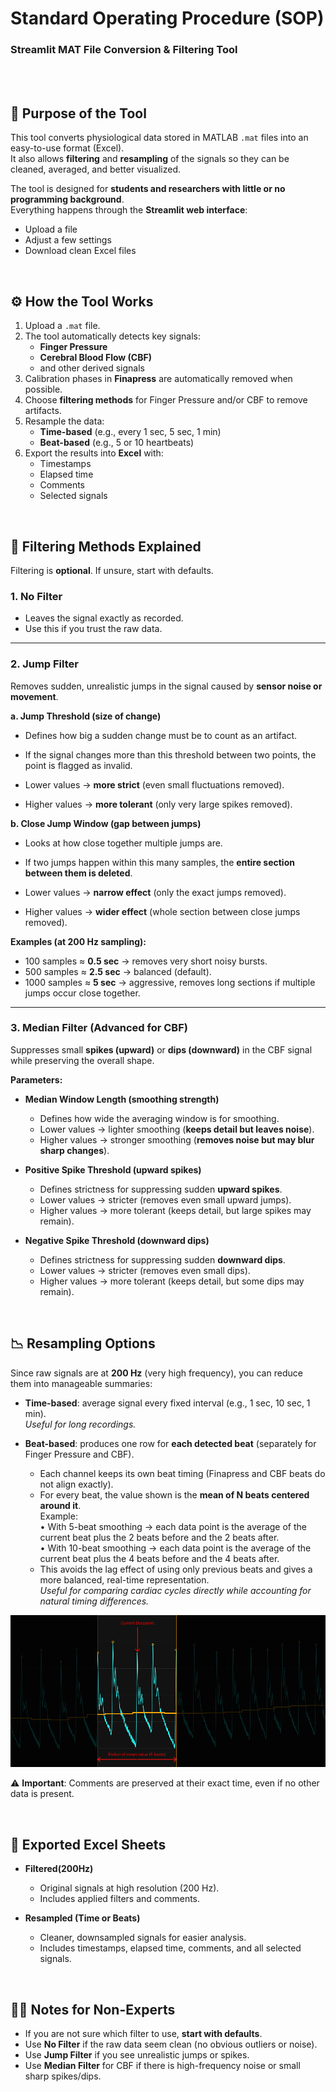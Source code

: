 # Standard Operating Procedure (SOP)  
### Streamlit MAT File Conversion & Filtering Tool

&nbsp;  
&nbsp;  

## 📌 Purpose of the Tool
This tool converts physiological data stored in MATLAB `.mat` files into an easy-to-use format (Excel).  
It also allows **filtering** and **resampling** of the signals so they can be cleaned, averaged, and better visualized.  

The tool is designed for **students and researchers with little or no programming background**.  
Everything happens through the **Streamlit web interface**:  
- Upload a file  
- Adjust a few settings  
- Download clean Excel files  

&nbsp;  


## ⚙️ How the Tool Works
1. Upload a `.mat` file.  
2. The tool automatically detects key signals:  
   - **Finger Pressure**  
   - **Cerebral Blood Flow (CBF)**  
   - and other derived signals  
3. Calibration phases in **Finapress** are automatically removed when possible.  
4. Choose **filtering methods** for Finger Pressure and/or CBF to remove artifacts.  
5. Resample the data:  
   - **Time-based** (e.g., every 1 sec, 5 sec, 1 min)  
   - **Beat-based** (e.g., 5 or 10 heartbeats)  
6. Export the results into **Excel** with:  
   - Timestamps  
   - Elapsed time  
   - Comments  
   - Selected signals  

&nbsp;  

## 🔎 Filtering Methods Explained
Filtering is **optional**. If unsure, start with defaults.

### 1. No Filter
- Leaves the signal exactly as recorded.  
- Use this if you trust the raw data.

---

### 2. Jump Filter  
Removes sudden, unrealistic jumps in the signal caused by **sensor noise or movement**.  

**a. Jump Threshold (size of change)**  
- Defines how big a sudden change must be to count as an artifact.  
- If the signal changes more than this threshold between two points, the point is flagged as invalid.  

- Lower values → **more strict** (even small fluctuations removed).  
- Higher values → **more tolerant** (only very large spikes removed).  

**b. Close Jump Window (gap between jumps)**  
- Looks at how close together multiple jumps are.  
- If two jumps happen within this many samples, the **entire section between them is deleted**.  

- Lower values → **narrow effect** (only the exact jumps removed).  
- Higher values → **wider effect** (whole section between close jumps removed).  

**Examples (at 200 Hz sampling):**  
- 100 samples ≈ **0.5 sec** → removes very short noisy bursts.  
- 500 samples ≈ **2.5 sec** → balanced (default).  
- 1000 samples ≈ **5 sec** → aggressive, removes long sections if multiple jumps occur close together.  

---

### 3. Median Filter (Advanced for CBF)  
Suppresses small **spikes (upward)** or **dips (downward)** in the CBF signal while preserving the overall shape.  

**Parameters:**  

- **Median Window Length (smoothing strength)**  
  - Defines how wide the averaging window is for smoothing.  
  - Lower values → lighter smoothing (**keeps detail but leaves noise**).  
  - Higher values → stronger smoothing (**removes noise but may blur sharp changes**).  

- **Positive Spike Threshold (upward spikes)**  
  - Defines strictness for suppressing sudden **upward spikes**.  
  - Lower values → stricter (removes even small upward jumps).  
  - Higher values → more tolerant (keeps detail, but large spikes may remain).  

- **Negative Spike Threshold (downward dips)**  
  - Defines strictness for suppressing sudden **downward dips**.  
  - Lower values → stricter (removes even small dips).  
  - Higher values → more tolerant (keeps detail, but some dips may remain).  

&nbsp;  


## 📉 Resampling Options
Since raw signals are at **200 Hz** (very high frequency), you can reduce them into manageable summaries:  

- **Time-based**: average signal every fixed interval (e.g., 1 sec, 10 sec, 1 min).  
  *Useful for long recordings.*  

 - **Beat-based**: produces one row for **each detected beat** (separately for Finger Pressure and CBF).  
   - Each channel keeps its own beat timing (Finapress and CBF beats do not align exactly).  
   - For every beat, the value shown is the **mean of N beats centered around it**.  
     Example:  
     • With 5-beat smoothing → each data point is the average of the current beat plus the 2 beats before and the 2 beats after.  
     • With 10-beat smoothing → each data point is the average of the current beat plus the 4 beats before and the 4 beats after.  
   - This avoids the lag effect of using only previous beats and gives a more balanced, real-time representation.  
   *Useful for comparing cardiac cycles directly while accounting for natural timing differences.*  

![Example of 5-beat smoothing](images/5beat_example.png)

⚠️ **Important**: Comments are preserved at their exact time, even if no other data is present.  

&nbsp;  

## 📂 Exported Excel Sheets
- **Filtered(200Hz)**  
  - Original signals at high resolution (200 Hz).  
  - Includes applied filters and comments.  

- **Resampled (Time or Beats)**  
  - Cleaner, downsampled signals for easier analysis.  
  - Includes timestamps, elapsed time, comments, and all selected signals.  

&nbsp;  

## 👩‍💻 Notes for Non-Experts
- If you are not sure which filter to use, **start with defaults**.  
- Use **No Filter** if the raw data seem clean (no obvious outliers or noise).  
- Use **Jump Filter** if you see unrealistic jumps or spikes.  
- Use **Median Filter** for CBF if there is high-frequency noise or small sharp spikes/dips.
&nbsp;  
&nbsp;  
&nbsp;  
&nbsp; 
&nbsp;  
&nbsp;  
